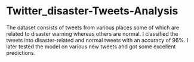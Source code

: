 # Twitter_disaster-Tweets-Analysis
The dataset consists of tweets from various places some of which are related to disaster warning whereas others are normal. I classified the tweets into disaster-related and normal tweets with an accuracy of 96%. I later tested the model on various new tweets and got some excellent predictions.
